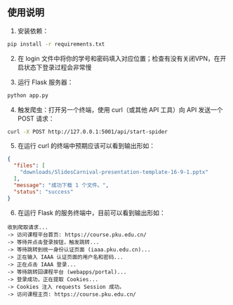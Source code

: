 ## 使用说明

1. 安装依赖：  
```bash
pip install -r requirements.txt
```

2. 在 login 文件中将你的学号和密码填入对应位置；检查有没有关闭VPN，在开启状态下登录过程会非常慢


3. 运行 Flask 服务器：  
```bash
python app.py
```

4. 触发爬虫：打开另一个终端，使用 curl（或其他 API 工具）向 API 发送一个 POST 请求：  
```bash
curl -X POST http://127.0.0.1:5001/api/start-spider
```

5. 在运行 curl 的终端中预期应该可以看到输出形如：  
```json
{
  "files": [
    "downloads/SlidesCarnival-presentation-template-16-9-1.pptx"
  ],
  "message": "成功下载 1 个文件。",
  "status": "success"
}
```

6. 在运行 Flask 的服务终端中，目前可以看到输出形如：  
```text
收到爬取请求...
-> 访问课程平台首页: https://course.pku.edu.cn/
-> 等待并点击登录按钮，触发跳转...
-> 等待跳转到统一身份认证页面 (iaaa.pku.edu.cn)...
-> 正在输入 IAAA 认证页面的用户名和密码...
-> 正在点击 IAAA 登录...
-> 等待跳转回课程平台 (webapps/portal)...
-> 登录成功，正在提取 Cookies...
-> Cookies 注入 requests Session 成功。
-> 访问课程主页: https://course.pku.edu.cn/
```